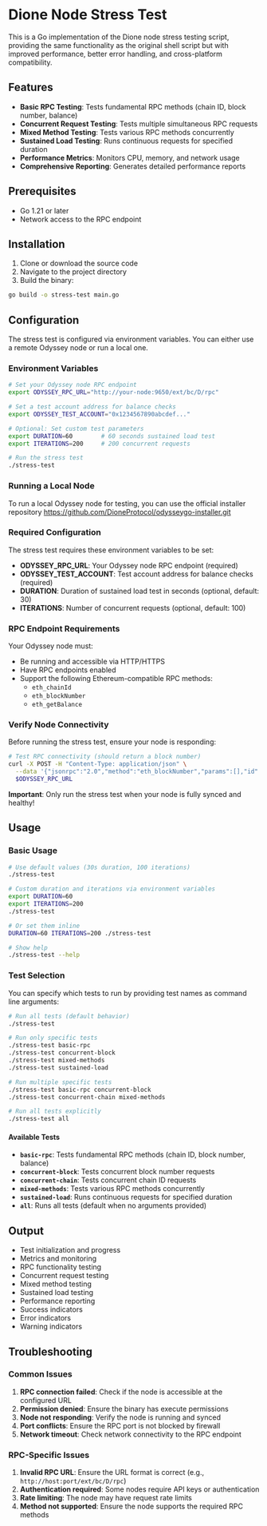 # Dione Node Stress Test

This is a Go implementation of the Dione node stress testing script, providing the same functionality as the original shell script but with improved performance, better error handling, and cross-platform compatibility.

## Features

- **Basic RPC Testing**: Tests fundamental RPC methods (chain ID, block number, balance)
- **Concurrent Request Testing**: Tests multiple simultaneous RPC requests
- **Mixed Method Testing**: Tests various RPC methods concurrently
- **Sustained Load Testing**: Runs continuous requests for specified duration
- **Performance Metrics**: Monitors CPU, memory, and network usage
- **Comprehensive Reporting**: Generates detailed performance reports

## Prerequisites

- Go 1.21 or later
- Network access to the RPC endpoint

## Installation

1. Clone or download the source code
2. Navigate to the project directory
3. Build the binary:

```bash
go build -o stress-test main.go
```

## Configuration

The stress test is configured via environment variables. You can either use a remote Odyssey node or run a local one.

### Environment Variables

```bash
# Set your Odyssey node RPC endpoint
export ODYSSEY_RPC_URL="http://your-node:9650/ext/bc/D/rpc"

# Set a test account address for balance checks
export ODYSSEY_TEST_ACCOUNT="0x1234567890abcdef..."

# Optional: Set custom test parameters
export DURATION=60        # 60 seconds sustained load test
export ITERATIONS=200     # 200 concurrent requests

# Run the stress test
./stress-test
```

### Running a Local Node

To run a local Odyssey node for testing, you can use the official installer repository https://github.com/DioneProtocol/odysseygo-installer.git

### Required Configuration

The stress test requires these environment variables to be set:

- **ODYSSEY_RPC_URL**: Your Odyssey node RPC endpoint (required)
- **ODYSSEY_TEST_ACCOUNT**: Test account address for balance checks (required)
- **DURATION**: Duration of sustained load test in seconds (optional, default: 30)
- **ITERATIONS**: Number of concurrent requests (optional, default: 100)

### RPC Endpoint Requirements

Your Odyssey node must:
- Be running and accessible via HTTP/HTTPS
- Have RPC endpoints enabled
- Support the following Ethereum-compatible RPC methods:
  - `eth_chainId`
  - `eth_blockNumber`
  - `eth_getBalance`

### Verify Node Connectivity

Before running the stress test, ensure your node is responding:

```bash
# Test RPC connectivity (should return a block number)
curl -X POST -H "Content-Type: application/json" \
  --data '{"jsonrpc":"2.0","method":"eth_blockNumber","params":[],"id":1}' \
  $ODYSSEY_RPC_URL
```

**Important**: Only run the stress test when your node is fully synced and healthy!

## Usage

### Basic Usage

```bash
# Use default values (30s duration, 100 iterations)
./stress-test

# Custom duration and iterations via environment variables
export DURATION=60
export ITERATIONS=200
./stress-test

# Or set them inline
DURATION=60 ITERATIONS=200 ./stress-test

# Show help
./stress-test --help
```

### Test Selection

You can specify which tests to run by providing test names as command line arguments:

```bash
# Run all tests (default behavior)
./stress-test

# Run only specific tests
./stress-test basic-rpc
./stress-test concurrent-block
./stress-test mixed-methods
./stress-test sustained-load

# Run multiple specific tests
./stress-test basic-rpc concurrent-block
./stress-test concurrent-chain mixed-methods

# Run all tests explicitly
./stress-test all
```

#### Available Tests

- **`basic-rpc`**: Tests fundamental RPC methods (chain ID, block number, balance)
- **`concurrent-block`**: Tests concurrent block number requests
- **`concurrent-chain`**: Tests concurrent chain ID requests  
- **`mixed-methods`**: Tests various RPC methods concurrently
- **`sustained-load`**: Runs continuous requests for specified duration
- **`all`**: Runs all tests (default when no arguments provided)

## Output

- Test initialization and progress
- Metrics and monitoring
- RPC functionality testing
- Concurrent request testing
- Mixed method testing
- Sustained load testing
- Performance reporting
- Success indicators
- Error indicators
- Warning indicators

## Troubleshooting

### Common Issues

1. **RPC connection failed**: Check if the node is accessible at the configured URL
2. **Permission denied**: Ensure the binary has execute permissions
3. **Node not responding**: Verify the node is running and synced
4. **Port conflicts**: Ensure the RPC port is not blocked by firewall
5. **Network timeout**: Check network connectivity to the RPC endpoint

### RPC-Specific Issues

1. **Invalid RPC URL**: Ensure the URL format is correct (e.g., `http://host:port/ext/bc/D/rpc`)
2. **Authentication required**: Some nodes require API keys or authentication
3. **Rate limiting**: The node may have request rate limits
4. **Method not supported**: Ensure the node supports the required RPC methods
